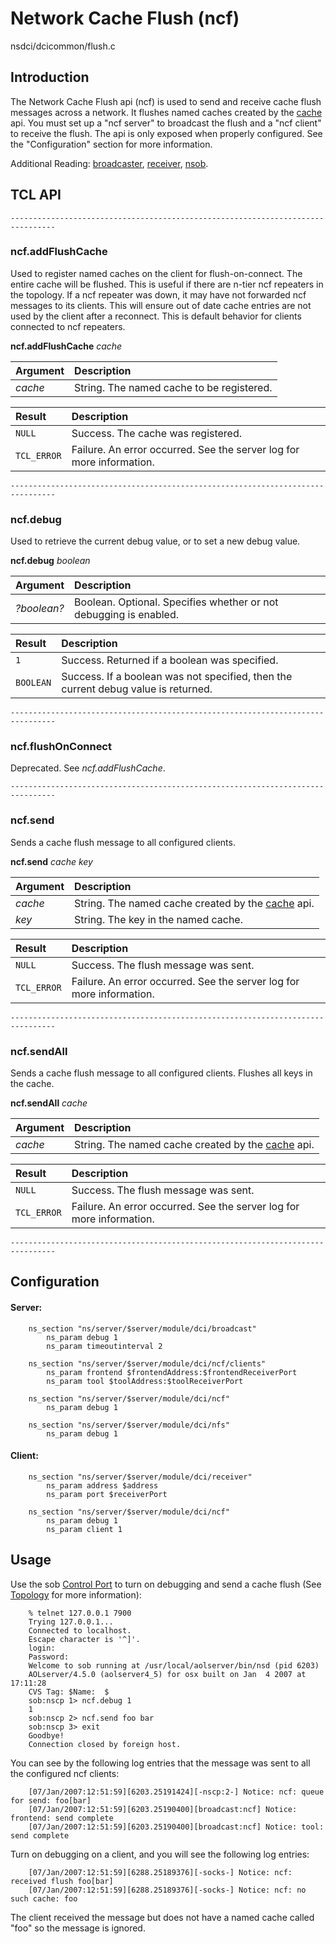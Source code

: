 # Network Cache Flush (ncf) #
nsdci/dcicommon/flush.c

## Introduction ##
The Network Cache Flush api (ncf) is used to send and receive cache flush messages across a network.  It flushes named caches created by the [cache](cache.md) api.  You must set up a "ncf server" to broadcast the flush and a "ncf client" to receive the flush. The api is only exposed when properly configured.  See the "Configuration" section for more information.

Additional Reading: [broadcaster](broadcaster.md), [receiver](receiver.md), [nsob](nsob.md).

## TCL API ##
```
--------------------------------------------------------------------------------
```
### ncf.addFlushCache ###
Used to register named caches on the client for flush-on-connect. The entire cache will be flushed. This is useful if there are n-tier ncf repeaters in the topology. If a ncf repeater was down, it may have not forwarded ncf messages to its clients. This will ensure out of date cache entries are not used by the client after a reconnect. This is default behavior for clients connected to ncf repeaters.

**ncf.addFlushCache** _cache_

| **Argument** | **Description** |
|:-------------|:----------------|
| _cache_      | String. The named cache to be registered. |


| **Result** | **Description** |
|:-----------|:----------------|
| `NULL`     | Success. The cache was registered. |
| `TCL_ERROR` | Failure. An error occurred. See the server log for more information. |

```
--------------------------------------------------------------------------------
```

### ncf.debug ###
Used to retrieve the current debug value, or to set a new debug value.

**ncf.debug** _boolean_

| **Argument** | **Description** |
|:-------------|:----------------|
| _?boolean?_  | Boolean. Optional. Specifies whether or not debugging is enabled. |


| **Result** | **Description** |
|:-----------|:----------------|
| `1`        | Success. Returned if a boolean was specified. |
| `BOOLEAN`  | Success. If a boolean was not specified, then the current debug value is returned. |

```
--------------------------------------------------------------------------------
```

### ncf.flushOnConnect ###
Deprecated. See _ncf.addFlushCache_.

```
--------------------------------------------------------------------------------
```

### ncf.send ###
Sends a cache flush message to all configured clients.

**ncf.send** _cache key_

| **Argument** | **Description** |
|:-------------|:----------------|
| _cache_      | String. The named cache created by the [cache](cache.md) api. |
| _key_        | String. The key in the named cache. |


| **Result** | **Description** |
|:-----------|:----------------|
| `NULL`     | Success. The flush message was sent. |
| `TCL_ERROR` | Failure. An error occurred. See the server log for more information. |

```
--------------------------------------------------------------------------------
```

### ncf.sendAll ###
Sends a cache flush message to all configured clients. Flushes all keys in the cache.

**ncf.sendAll** _cache_

| **Argument** | **Description** |
|:-------------|:----------------|
| _cache_      | String. The named cache created by the [cache](cache.md) api. |


| **Result** | **Description** |
|:-----------|:----------------|
| `NULL`     | Success. The flush message was sent. |
| `TCL_ERROR` | Failure. An error occurred. See the server log for more information. |

```
--------------------------------------------------------------------------------
```

## Configuration ##
#### Server: ####
```
    ns_section "ns/server/$server/module/dci/broadcast"
        ns_param debug 1
        ns_param timeoutinterval 2

    ns_section "ns/server/$server/module/dci/ncf/clients"
        ns_param frontend $frontendAddress:$frontendReceiverPort
        ns_param tool $toolAddress:$toolReceiverPort

    ns_section "ns/server/$server/module/dci/ncf"
        ns_param debug 1

    ns_section "ns/server/$server/module/dci/nfs"
        ns_param debug 1
```
#### Client: ####
```
    ns_section "ns/server/$server/module/dci/receiver"
        ns_param address $address
        ns_param port $receiverPort

    ns_section "ns/server/$server/module/dci/ncf"
        ns_param debug 1
        ns_param client 1
```

## Usage ##
Use the sob [Control Port](http://code.google.com/p/aolserver/wiki/nscp) to turn on debugging and send a cache flush (See [Topology](Topology.md) for more information):
```
    % telnet 127.0.0.1 7900
    Trying 127.0.0.1...
    Connected to localhost.
    Escape character is '^]'.
    login:
    Password:
    Welcome to sob running at /usr/local/aolserver/bin/nsd (pid 6203)
    AOLserver/4.5.0 (aolserver4_5) for osx built on Jan  4 2007 at 17:11:28
    CVS Tag: $Name:  $
    sob:nscp 1> ncf.debug 1
    1
    sob:nscp 2> ncf.send foo bar
    sob:nscp 3> exit
    Goodbye!
    Connection closed by foreign host.
```

You can see by the following log entries that the message was sent to all the configured ncf clients:

```
    [07/Jan/2007:12:51:59][6203.25191424][-nscp:2-] Notice: ncf: queue for send: foo[bar]
    [07/Jan/2007:12:51:59][6203.25190400][broadcast:ncf] Notice: frontend: send complete
    [07/Jan/2007:12:51:59][6203.25190400][broadcast:ncf] Notice: tool: send complete
```

Turn on debugging on a client, and you will see the following log entries:

```
    [07/Jan/2007:12:51:59][6288.25189376][-socks-] Notice: ncf: received flush foo[bar]
    [07/Jan/2007:12:51:59][6288.25189376][-socks-] Notice: ncf: no such cache: foo
```

The client received the message but does not have a named cache called "foo" so the message is ignored.